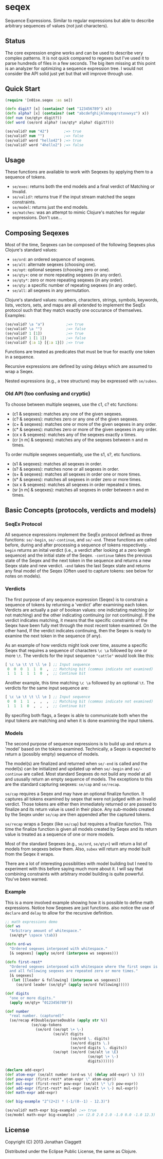 # seqex

Sequence Expressions. Similar to regular expressions but able to describe
arbitrary sequences of values (not just characters).

## Status

The core expression engine works and can be used to describe very complex
patterns. It is not quick compared to regexes but I've used it to parse hundreds
of files in a few seconds. The big item missing at this point is an analyzer
for optimizing a sequence expression tree. I would not consider the API solid just yet
but that will improve through use.

## Quick Start

```clojure
(require '[n01se.seqex :as se])

(defn digit? [x] (contains? (set "123456789") x))
(defn alpha? [x] (contains? (set "abcdefghijklmnopqrstuvwxyz") x))
(def num (se/qty+ digit?))
(def word (se/ord alpha? (se/qty* alpha? digit?)))

(se/valid? num "42")       ;=> true
(se/valid? num "")         ;=> false
(se/valid? word "hello42") ;=> true
(se/valid? word "4hello2") ;=> false
```

## Usage

These functions are available to work with Seqexes by applying them to a
sequence of tokens.

* `se/exec`: returns both the end models and a final verdict of Matching or Invalid.
* `se/valid?`: returns true if the input stream matched the seqex constraints.
* `se/model`: returns just the end models.
* `se/matches`: was an attempt to mimic Clojure's matches for regular expressions. Don't use...

## Composing Seqexes

Most of the time, Seqexes can be composed of the following Seqexes plus
Clojure's standard values:

* `se/ord`: an ordered sequence of seqexes.
* `se/alt`: alternate seqexes (choosing one).
* `se/opt`: optional seqexes (choosing zero or one).
* `se/qty+`: one or more repeating seqexes (in any order).
* `se/qty*`: zero or more repeating seqexes (in any order).
* `se/qty`: a specific number of repeating seqexes (in any order).
* `se/all`: all seqexes in any permutation.

Clojure's standard values: numbers, characters, strings, symbols, keywords,
lists, vectors, sets, and maps are all extended to implement the SeqEx protocol
such that they match exactly one occurance of themselves. Examples:

```clojure
(se/valid? \a "a")          ;=> true
(se/valid? \a "")           ;=> false
(se/valid? 1 [1])           ;=> true
(se/valid? 1 [1 1])         ;=> false
(se/valid? {:a 1} [{:a 1}]) ;=> true
```

Functions are treated as predicates that must be true for exactly one token in a
sequence.

Recursive expressions are defined by using delays which are assumed to wrap a
Seqex.

Nested expressions (e.g., a tree structure) may be expressed with `se/subex`.

### Old API (too confusing and cryptic)

To choose between multiple seqexes, use the c1, c? etc functions:

* (c1 & seqexes): matches any one of the given seqexes.
* (c? & seqexes): matches zero or any one of the given seqexes.
* (c+ & seqexes): matches one or more of the given seqexes in any order.
* (c\* & seqexes): matches zero or more of the given seqexes in any order.
* (cx x & seqexes): matches any of the seqexes exactly x times.
* (cr [n m] & seqexes): matches any of the seqexes between n and m times.

To order multiple seqexes sequentially, use the s1, s?, etc functions.

* (s1 & seqexes): matches all seqexes in order.
* (s? & seqexes): matches none or all seqexes in order.
* (s+ & seqexes): matches all seqexes in order one or more times.
* (s\* & seqexes): matches all seqexes in order zero or more times.
* (sx x & seqexes): matches all seqexes in order repeated x times.
* (sr [n m] & seqexes): matches all seqexes in order between n and m times.

## Basic Concepts (protocols, verdicts and models)

### SeqEx Protocol

All sequence expressions implement the SeqEx protocol defined as three
functions: `se/-begin`, `se/-continue`, and `se/-end`. These functions are
called before, during and after processing a sequence of tokens respectively.
`-begin` returns an inital verdict (i.e., a verdict after looking at a zero
length sequence) and the initial state of the Seqex. `-continue` takes the
previous state of the Seqex and the next token in the sequence and returns a new
Seqex state and new verdict. `-end` takes the last Seqex state and returns any
final model of the Seqex (Often used to capture tokens: see below for notes on
models).

### Verdicts

The first purpose of any sequence expression (Seqex) is to constrain a sequence
of tokens by returning a 'verdict' after examining each token. Verdicts are
actually a pair of boolean values: one indictating matching (or not matching)
and the other indicating continuing (or not continuing). If the verdict
indicates matching, it means that the specific constraints of the Seqex have
been fully met through the most recent token examined. On the other hand, If the
verdict indicates continuing, then the Seqex is ready to examine the next token
in the sequence (if any).

As an example of how verdicts might look over time, assume a specific Seqex that
requires a sequence of characters `\c \a` followed by one or more `\t`. The
verdicts for the input sequence `"cattle"` would look like this:

```clojure
[ \c \a \t \t \l \e ] ;; Input sequence
 0  0  0  1  1  0  ,  ;; Matching bit (commas indicate not examined)
 1  1  1  1  1  0  ,  ;; Continue bit
```

Another example, this time matching `\c \a` followed by an optional `\t`. The
verdicts for the same input sequence are:

```clojure
[ \c \a \t \t \l \e ] ;; Input sequence
 0  0  1  1  ,  ,  ,  ;; Matching bit (commas indicate not examined)
 1  1  1  0  ,  ,  ,  ;; Continue bit
```

By specifing both flags, a Seqex is able to communicate both when the input
tokens are matching and when it is done examining the input tokens.

### Models

The second purpose of sequence expressions is to build up and return a 'model'
based on the tokens examined. Technically, a Seqex is expected to return a
(possibly empty) sequence of models.

The model(s) are finalized and returned when `se/-end` is called and the
model(s) can be initialized and updated up when `se/-begin` and `se/-continue`
are called. Most standard Seqexes do not build any model at all and ususally
return an empty sequence of models. The exceptions to this are the standard
capturing seqexes: `se/cap` and `se/recap`.

`se/cap` requires a Seqex and may have an optional finalize function. It
captures all tokens examined by seqex that were not judged with an Invalid
verdict. Those tokens are either then immediately returned or are passed to
finalize and its return value is used in their place. Any sub-models created by
the Seqex under `se/cap` are then appended after the captured tokens.

`se/recap` wraps a Seqex (like `se/cap`) but requires a finalize function.
This time the finalize function is given all models created by Seqex and its
return value is treated as a sequence of one or more models.

Most of the standard Seqexes (e.g., `se/ord`, `se/qty+`) will return a list of
models from seqexes below them. Also, `subex` will return any model built
from the Seqex it wraps.

There are a lot of interesting possiblities with model building but I need to
experiment with this before saying much more about it. I will say that combining
constraints with arbitrary model building is quite powerful. You've been warned.

### Example

This is a more involved example showing how it is possible to define math
expressions. Notice how Seqexes are just functions. also notice the use of
`declare` and `delay` to allow for the recursive definition.

```clojure
;; math expressions demo
(def ws
  "Arbitrary amount of whitespace."
  (se/qty* \space \tab))

(defn ord-ws
  "Ordered seqexes interposed with whitespace."
  [& seqexes] (apply se/ord (interpose ws seqexes)))

(defn first-rest*
  "Ordered seqexes interposed with whitespace where the first seqex is required
  and all following seqexes are repeated zero or more times."
  [& seqexes]
   (let [[leader & following] (interpose ws seqexes)]
     (se/ord leader (se/qty* (apply se/ord following)))))

(def digits
  "one or more digits."
  (apply se/qty+ "0123456789"))

(def number
  "real number. (captured)"
  (se/recap #(Double/parseDouble (apply str %))
            (se/cap-tokens
              (se/ord (se/opt \+ \-)
                      (se/alt digits
                              (se/ord \. digits)
                              (se/ord digits \.)
                              (se/ord digits \. digits))
                      (se/opt (se/ord (se/alt \e \E)
                                      (se/opt \+ \-)
                                      digits))))))

(declare add-expr)
(def atom-expr (se/alt number (ord-ws \( (delay add-expr) \) )))
(def pow-expr (first-rest* atom-expr \^ atom-expr))
(def mul-expr (first-rest* pow-expr (se/alt \* \/) pow-expr))
(def add-expr (first-rest* mul-expr (se/alt \+ \-) mul-expr))
(def math-expr add-expr)

(def big-example "2^(2+2) * (-1/(0--1) - 12.3)")

(se/valid? math-expr big-example) ;=> true
(se/model math-expr big-example) ;=> (2.0 2.0 2.0 -1.0 0.0 -1.0 12.3)
```

## License

Copyright (C) 2013 Jonathan Claggett

Distributed under the Eclipse Public License, the same as Clojure.
